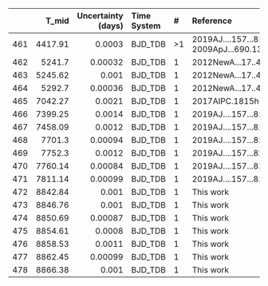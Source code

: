 |     |   T_mid |   Uncertainty (days) | Time System   | #   | Reference                                |
|----:|--------:|---------------------:|:--------------|:----|:-----------------------------------------|
| 461 | 4417.91 |              0.0003  | BJD_TDB       | >1  | 2019AJ....157...82W; 2009ApJ...690.1393S |
| 462 | 5241.7  |              0.00032 | BJD_TDB       | 1   | 2012NewA...17..438D                      |
| 463 | 5245.62 |              0.001   | BJD_TDB       | 1   | 2012NewA...17..438D                      |
| 464 | 5292.7  |              0.00036 | BJD_TDB       | 1   | 2012NewA...17..438D                      |
| 465 | 7042.27 |              0.0021  | BJD_TDB       | 1   | 2017AIPC.1815h0021P                      |
| 466 | 7399.25 |              0.0014  | BJD_TDB       | 1   | 2019AJ....157...82W                      |
| 467 | 7458.09 |              0.0012  | BJD_TDB       | 1   | 2019AJ....157...82W                      |
| 468 | 7701.3  |              0.00094 | BJD_TDB       | 1   | 2019AJ....157...82W                      |
| 469 | 7752.3  |              0.0012  | BJD_TDB       | 1   | 2019AJ....157...82W                      |
| 470 | 7760.14 |              0.00084 | BJD_TDB       | 1   | 2019AJ....157...82W                      |
| 471 | 7811.14 |              0.00099 | BJD_TDB       | 1   | 2019AJ....157...82W                      |
| 472 | 8842.84 |              0.001   | BJD_TDB       | 1   | This work                                |
| 473 | 8846.76 |              0.001   | BJD_TDB       | 1   | This work                                |
| 474 | 8850.69 |              0.00087 | BJD_TDB       | 1   | This work                                |
| 475 | 8854.61 |              0.0008  | BJD_TDB       | 1   | This work                                |
| 476 | 8858.53 |              0.0011  | BJD_TDB       | 1   | This work                                |
| 477 | 8862.45 |              0.00099 | BJD_TDB       | 1   | This work                                |
| 478 | 8866.38 |              0.001   | BJD_TDB       | 1   | This work                                |